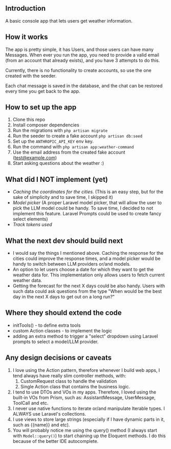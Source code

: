 ## Introduction
A basic console app that lets users get weather information.

## How it works
The app is pretty simple, it has Users, and those users can have many Messages. 
When ever you run the app, you need to provide a valid email (from an account that already exists), 
and you have 3 attempts to do this.

Currently, there is no functionality to create accounts, so use the one created with the seeder.

Each chat message is saved in the database, and the chat can be restored every time 
you get back to the app.

## How to set up the app
1. Clone this repo
2. Install composer dependencies
3. Run the migrations with `php artisan migrate`
4. Run the seeder to create a fake account `php artisan db:seed`
5. Set up the `ANTHROPIC_API_KEY` env key.
6. Run the command with `php artisan app:weather-command`
7. Use the email address from the created fake account (test@example.com)
8. Start asking questions about the weather :)


## What did I NOT implement (yet)
- *Caching the coordinates for the cities.* (This is an easy step, but for the sake of simplicity and to save time, I skipped it)
- *Model picker* (A proper Laravel model picker, that will allow the user to pick the LLM model could be handy. To save time, I decided to not implement this feature. Laravel Prompts could be used to create fancy select elements)
- *Track tokens used*

## What the next dev should build next
- I would say the things I mentioned above. Caching the response for the cities could improve the response times, 
and a model picker would be handy to switch between LLM providers or/and models.
- An option to let users choose a date for which they want to get the weather data for. This implementation only allows users to fetch current weather data.
- Getting the forecast for the next X days could be also handy. Users with such data could ask questions from the type "When would be the best day in the next X days to get out on a long run?"

## Where they should extend the code
- initTools() - to define extra tools
- custom Action classes - to implement the logic
- adding an extra method to trigger a "select" dropdown using Laravel prompts to select a model/LLM provider.

## Any design decisions or caveats
1. I love using the Action pattern, therefore whenever I build web apps, I tend always have really slim controller methods, with:
    1. CustomRequest class to handle the validation
    2. Single Action class that contains the business logic. 
2. I tend to use DTOs and VOs in my apps. Therefore, I loved using the built-in VOs from Prism, such as: AssistantMessage, UserMessage, ToolCall and etc. 
3. I never use native functions to iterate or/and manipulate Iterable types. I ALWAYS use Laravel's collections. 
4. I use views to store large strings (especially if I have dynamic parts in it, such as {{name}} and etc).
5. You will probably notice me using the query() method (I always start with `Model::query()`) to start chaining up the Eloquent methods. I do this because of the better IDE autocomplete. 

